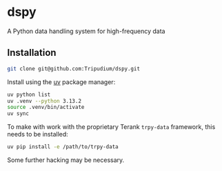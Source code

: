 # dspy

A Python data handling system for high-frequency data

## Installation

```zsh
git clone git@github.com:Tripudium/dspy.git
```

Install using the [uv](https://docs.astral.sh/uv/) package manager:

```zsh
uv python list
uv .venv --python 3.13.2
source .venv/bin/activate
uv sync
```

To make with work with the proprietary Terank ```trpy-data``` framework, this needs to be installed:

```zsh
uv pip install -e /path/to/trpy-data
```

Some further hacking may be necessary.



